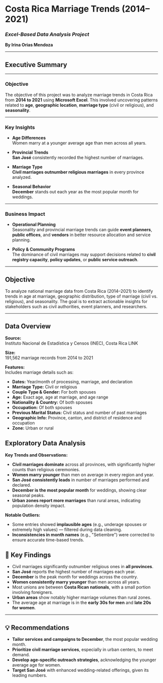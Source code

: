 
# **Costa Rica Marriage Trends (2014–2021)**  
### *Excel-Based Data Analysis Project*  
**By Irina Orias Mendoza**

---

## Executive Summary

---

### Objective  
The objective of this project was to analyze marriage trends in Costa Rica from **2014 to 2021** using **Microsoft Excel**. This involved uncovering patterns related to **age**, **geographic location**, **marriage type** (civil or religious), and **seasonality**.

---

### Key Insights

- **Age Differences**  
  Women marry at a younger average age than men across all years.

- **Provincial Trends**  
  **San José** consistently recorded the highest number of marriages.

- **Marriage Type**  
  **Civil marriages outnumber religious marriages** in every province analyzed.

- **Seasonal Behavior**  
  **December** stands out each year as the most popular month for weddings.

---

### Business Impact

- **Operational Planning**  
  Seasonality and provincial marriage trends can guide **event planners**, **public offices**, and **vendors** in better resource allocation and service planning.

- **Policy & Community Programs**  
  The dominance of civil marriages may support decisions related to **civil registry capacity**, **policy updates**, or **public service outreach**.

---
## Objective

To analyze national marriage data from Costa Rica (2014–2021) to identify trends in age at marriage, geographic distribution, type of marriage (civil vs. religious), and seasonality. The goal is to extract actionable insights for stakeholders such as civil authorities, event planners, and researchers.

---

## Data Overview

**Source:**  
Instituto Nacional de Estadística y Censos (INEC), Costa Rica LINK

**Size:**  
191,562 marriage records from 2014 to 2021

**Features:**  
Includes marriage details such as:

- **Dates:** Year/month of processing, marriage, and declaration  
- **Marriage Type:** Civil or religious  
- **Couple Type & Gender:** For both spouses  
- **Age:** Exact age, age at marriage, and age range  
- **Nationality & Country:** Of both spouses  
- **Occupation:** Of both spouses  
- **Previous Marital Status:** Civil status and number of past marriages  
- **Geographic Info:** Province, canton, and district of residence and occupation  
- **Zone:** Urban or rural

##  Exploratory Data Analysis

**Key Trends and Observations:**

- **Civil marriages dominate** across all provinces, with significantly higher counts than religious ceremonies.
- **Women marry younger** than men on average in every region and year.
- **San José consistently leads** in number of marriages performed and declared.
- **December is the most popular month** for weddings, showing clear seasonal peaks.
- **Urban zones report more marriages** than rural areas, indicating population density impact.

**Notable Outliers:**

- Some entries showed **implausible ages** (e.g., underage spouses or extremely high values) — filtered during data cleaning.
- **Inconsistencies in month names** (e.g., "Setiembre") were corrected to ensure accurate time-based trends.

## 📌 Key Findings

- Civil marriages significantly outnumber religious ones in **all provinces**.
- **San José** reports the highest number of marriages each year.
- **December** is the peak month for weddings across the country.
- **Women consistently marry younger** than men across all years.
- Most unions are between **Costa Rican nationals**, with a small portion involving foreigners.
- **Urban areas** show notably higher marriage volumes than rural zones.
- The average age at marriage is in the **early 30s for men** and **late 20s for women**.

---

## 💡 Recommendations

- **Tailor services and campaigns to December**, the most popular wedding month.
- **Prioritize civil marriage services**, especially in urban centers, to meet demand.
- **Develop age-specific outreach strategies**, acknowledging the younger average age for women.
- **Target San José** with enhanced wedding-related offerings, given its leading numbers.
